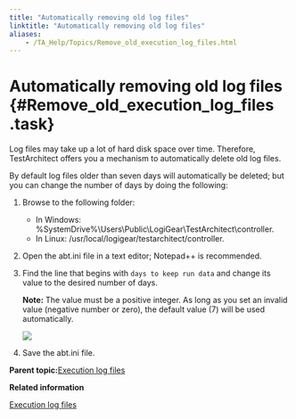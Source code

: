 ```yaml
--- 
title: "Automatically removing old log files"
linktitle: "Automatically removing old log files"
aliases: 
    - /TA_Help/Topics/Remove_old_execution_log_files.html
---
```

# Automatically removing old log files {#Remove_old_execution_log_files .task}

Log files may take up a lot of hard disk space over time. Therefore, TestArchitect offers you a mechanism to automatically delete old log files.

By default log files older than seven days will automatically be deleted; but you can change the number of days by doing the following:

1.  Browse to the following folder:

    -   In Windows: %SystemDrive%\\Users\\Public\\LogiGear\\TestArchitect\\controller.
    -   In Linux: /usr/local/logigear/testarchitect/controller.
2.  Open the abt.ini file in a text editor; Notepad++ is recommended.

3.  Find the line that begins with `days to keep run data` and change its value to the desired number of days.

    **Note:** The value must be a positive integer. As long as you set an invalid value \(negative number or zero\), the default value \(7\) will be used automatically.

    ![](../Images/remove_old_log_files.png)

4.  Save the abt.ini file.


**Parent topic:**[Execution log files](../../TA_Help/Topics/Execution_log_files.html)

**Related information**  


[Execution log files](../../TA_Help/Topics/Execution_log_files.html)

